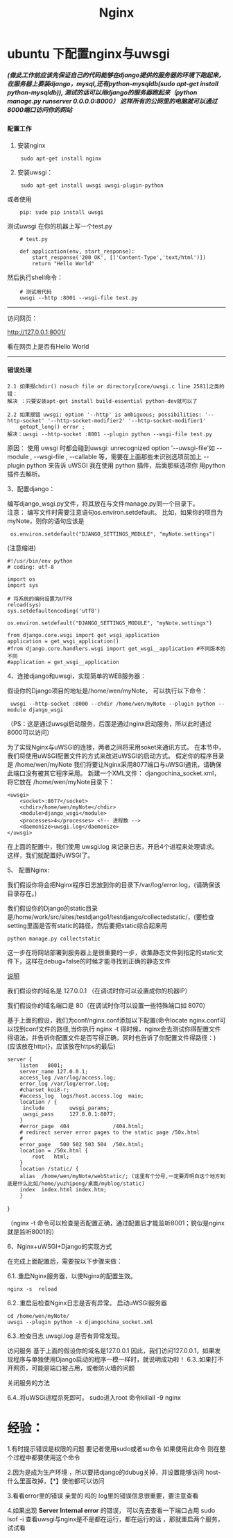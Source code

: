 ﻿---
layout: post
title: Nginx
---
# ubuntu 下配置nginx与uwsgi #

#####  (做此工作前应该先保证自己的代码能够在django提供的服务器的环境下跑起来，在服务器上要装django，mysql,还有python-mysqldb(sudo apt-get install python-mysqldb)),          测试的话可以用django的服务器跑起来（python manage.py runserver 0.0.0.0:8000） 这样所有的公网里的电脑就可以通过8000端口访问你的网站   #####

#### 配置工作

1. 安装nginx
 


        sudo apt-get install nginx
        
        
        
2. 安装uwsgi：


        sudo apt-get install uwsgi uwsgi-plugin-python

或者使用

        pip: sudo pip install uwsgi
	
	
测试uwsgi
在你的机器上写一个test.py

    	# test.py
    	
    	def application(env, start_response):
	        start_response('200 OK', [('Content-Type','text/html')])
	        return "Hello World"
	    
	     
然后执行shell命令：
	
        # 测试用代码
        uwsgi --http :8001 --wsgi-file test.py

***
	
访问网页：

http://127.0.0.1:8001/

看在网页上是否有Hello World

***
#### 错误处理 ####
	2.1 如果报chdir() nosuch file or directory[core/uwsgi.c line 2581]之类的错：
	解决 ：只要安装apt-get install build-essential python-dev就可以了
	
	2.2 如果报错 uwsgi: option '--http' is ambiguous; possibilities: '--http-socket' '--http-socket-modifier2' '--http-socket-modifier1' 
		getopt_long() error ;
	解决：uwsgi --http-socket :8001 --plugin python --wsgi-file test.py
		
原因：
   使用 uwsgi 时都会碰到uwsgi: unrecognized option '--uwsgi-file'如 --module , --wsgi-file , --callable 等，需要在上面那些未识别选项前加上 --plugin python 来告诉 uWSGI 我在使用 python 插件，后面那些选项你 用python 插件去解析。




3、配置django：

编写django_wsgi.py文件，将其放在与文件manage.py同一个目录下。    
注意：
编写文件时需要注意语句os.environ.setdefault。
比如，如果你的项目为myNote，则你的语句应该是

     os.environ.setdefault("DJANGO_SETTINGS_MODULE", "myNote.settings")

(注意缩进)
    
    #!/usr/bin/env python
	# coding: utf-8

	import os
	import sys

	# 将系统的编码设置为UTF8
	reload(sys)
	sys.setdefaultencoding('utf8')

	os.environ.setdefault("DJANGO_SETTINGS_MODULE", "myNote.settings")

	from django.core.wsgi import get_wsgi_application
	application = get_wsgi_application()
	#from django.core.handlers.wsgi import get_wsgi__application #不同版本的不同
	#application = get_wsgi__application



4、连接django和uwsgi，实现简单的WEB服务器：

假设你的Django项目的地址是/home/wen/myNote，
 可以执行以下命令：
 
     uwsgi --http-socket :8000 --chdir /home/wen/myNote --plugin python --module django_wsgi
 
 （PS：这是通过uwsgi启动服务，后面是通过nginx启动服务，所以此时通过8000可以访问）

为了实现Nginx与uWSGI的连接，两者之间将采用soket来通讯方式。
在本节中，我们将使用uWSGI配置文件的方式来改进uWSGI的启动方式。
假定你的程序目录是 /home/wen/myNote
我们将要让Nginx采用8077端口与uWSGI通讯，请确保此端口没有被其它程序采用。
新建一个XML文件：
djangochina_socket.xml，将它放在 /home/wen/myNote目录下：
	
	<uwsgi>
	    <socket>:8077</socket>
	    <chdir>/home/wen/myNote</chdir>
	    <module>django_wsgi</module>
	    <processes>4</processes> <!-- 进程数 --> 
	    <daemonize>uwsgi.log</daemonize>
	</uwsgi>
	
在上面的配置中，我们使用 uwsgi.log 来记录日志，开启4个进程来处理请求。
这样，我们就配置好uWSGI了。
	



5、 配置Nginx:

我们假设你将会把Nginx程序日志放到你的目录下/var/log/error.log，(请确保该目录存在。)

我们假设你的Django的static目录是/home/work/src/sites/testdjango1/testdjango/collectedstatic/，(要检查setting里面是否有static的路径，然后要把static综合起来用

    python manage.py collectstatic

这一步在将网站部署到服务器上是很重要的一步，收集静态文件到指定的static文件下，这样在debug=false的时候才能寻找到正确的静态文件

[说明](http://www.ziqiangxuetang.com/django/django-static-files.html)

我们假设你的域名是 127.0.0.1 （在调试时你可以设置成你的机器IP）

我们假设你的域名端口是 80（在调试时你可以设置一些特殊端口如 8070）

基于上面的假设，我们为conf/nginx.conf添加以下配置(命令locate nginx.conf可以找到conf文件的路径,当你执行 nginx -t 得时候，nginx会去测试你得配置文件得语法，并告诉你配置文件是否写得正确，同时也告诉了你配置文件得路径：)
	(应该放在http{}，应该放在https的最后)
	
    server {
        listen   8001;
        server_name 127.0.0.1;
        access_log /var/log/access.log;
        error_log /var/log/error.log;
        #charset koi8-r;
        #access_log  logs/host.access.log  main;
        location / {
         include        uwsgi_params;
         uwsgi_pass     127.0.0.1:8077;
        }
        #error_page  404              /404.html;
        # redirect server error pages to the static page /50x.html
        #
        error_page   500 502 503 504  /50x.html;
        location = /50x.html {
            root   html;
        }
        location /static/ {
        alias  /home/wen/myNote/webStatic/; (这里有个分号,一定要弄明白这个地方到底是什么比如/home/yuzhipeng/桌面/myblog/static)
        index  index.html index.htm;
        }
}


（nginx -t  命令可以检查是否配置正确，通过配置后才能监听8001；貌似是nginx就是监听8001的）





6、Nginx+uWSGI+Django的实现方式

在完成上面配置后，需要按以下步骤来做：

6.1..重启Nginx服务器，以使Nginx的配置生效。

    nginx -s  reload

6.2..重启后检查Nginx日志是否有异常。
启动uWSGI服务器

    cd /home/wen/myNote/
    uwsgi --plugin python -x djangochina_socket.xml

6.3..检查日志 uwsgi.log 是否有异常发现。


访问服务
基于上面的假设你的域名是127.0.0.1
因此，我们访问127.0.0.1，如果发现程序与单独使用Django启动的程序一模一样时，就说明成功啦！
6.3..如果打不开网页，可能是端口被占用，或者防火墙的问题


关闭服务的方法

6.4..将uWSGi进程杀死即可。
    sudo进入root 
    命令killall -9 nginx 


 # 经验： 
 
        
1.有时提示错误是权限的问题  要记者使用sudo或者su命令  如果使用此命令  则在整个过程中都要使用这个命令 
    
    
2.因为是成为生产环境 ，所以要把django的dubug关掉，并设置能够访问 host-什么里面改掉，【*】使他都可以访问
    
3.看看error里的错误  亲爱的 吗的  log里的错误信息很重要，要注意查看

4.如果出现  **Server Internal error** 的错误， 可以先去查看一下端口占用  sudo lsof -i  查看uwsgi与nginx是不是都在运行，都在运行的话 ，那就重启两个服务，试试看